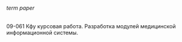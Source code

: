 ###### term paper
09-061 Кфу курсовая работа.
Разработка модулей медицинской информационной системы.